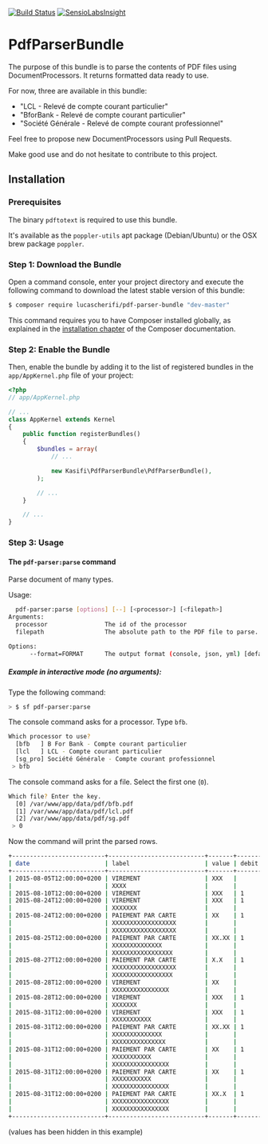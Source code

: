 [![Build Status](https://travis-ci.org/lucascherifi/PdfParserBundle.svg?branch=master)](https://travis-ci.org/lucascherifi/PdfParserBundle) [![SensioLabsInsight](https://insight.sensiolabs.com/projects/b5492302-98fd-4698-ba33-fd3251276adb/big.png)](https://insight.sensiolabs.com/projects/b5492302-98fd-4698-ba33-fd3251276adb)

PdfParserBundle
===============

The purpose of this bundle is to parse the contents of PDF files using DocumentProcessors. It returns formatted data ready to use.

For now, three are available in this bundle:
- "LCL - Relevé de compte courant particulier"
- "BforBank - Relevé de compte courant particulier"
- "Société Générale - Relevé de compte courant professionnel"

Feel free to propose new DocumentProcessors using Pull Requests.

Make good use and do not hesitate to contribute to this project.

Installation
------------

### Prerequisites

The binary `pdftotext` is required to use this bundle.

It's available as the `poppler-utils` apt package (Debian/Ubuntu) or the OSX brew package `poppler`.

### Step 1: Download the Bundle

Open a command console, enter your project directory and execute the
following command to download the latest stable version of this bundle:

```bash
$ composer require lucascherifi/pdf-parser-bundle "dev-master"
```

This command requires you to have Composer installed globally, as explained
in the [installation chapter](https://getcomposer.org/doc/00-intro.md)
of the Composer documentation.

### Step 2: Enable the Bundle

Then, enable the bundle by adding it to the list of registered bundles
in the `app/AppKernel.php` file of your project:

```php
<?php
// app/AppKernel.php

// ...
class AppKernel extends Kernel
{
    public function registerBundles()
    {
        $bundles = array(
            // ...

            new Kasifi\PdfParserBundle\PdfParserBundle(),
        );

        // ...
    }

    // ...
}
```

### Step 3: Usage

#### The `pdf-parser:parse` command

Parse document of many types.

Usage:
```sh
  pdf-parser:parse [options] [--] [<processor>] [<filepath>]
Arguments:
  processor                The id of the processor
  filepath                 The absolute path to the PDF file to parse.

Options:
      --format=FORMAT      The output format (console, json, yml) [default: "console"]
```

##### Example in interactive mode (no arguments):

Type the following command:
```sh
> $ sf pdf-parser:parse
```
The console command asks for a processor. Type `bfb`.
```sh
Which processor to use?
  [bfb   ] B For Bank - Compte courant particulier
  [lcl   ] LCL - Compte courant particulier
  [sg_pro] Société Générale - Compte courant professionnel
 > bfb
```
The console command asks for a file. Select the first one (`0`).
```sh
Which file? Enter the key.
  [0] /var/www/app/data/pdf/bfb.pdf
  [1] /var/www/app/data/pdf/lcl.pdf
  [2] /var/www/app/data/pdf/sg.pdf
 > 0
```
Now the command will print the parsed rows.
```sh
+--------------------------+---------------------------+-------+-------+
| date                     | label                     | value | debit |
+--------------------------+---------------------------+-------+-------+
| 2015-08-05T12:00:00+0200 | VIREMENT                  | XXX   |       |
|                          | XXXX                      |       |       |
| 2015-08-10T12:00:00+0200 | VIREMENT                  | XXX   | 1     |
| 2015-08-24T12:00:00+0200 | VIREMENT                  | XXX   | 1     |
|                          | XXXXXXX                   |       |       |
| 2015-08-24T12:00:00+0200 | PAIEMENT PAR CARTE        | XX    | 1     |
|                          | XXXXXXXXXXXXXXXXXX        |       |       |
|                          | XXXXXXXXXXXXXXXXXX        |       |       |
| 2015-08-25T12:00:00+0200 | PAIEMENT PAR CARTE        | XX.XX | 1     |
|                          | XXXXXXXXXXXXXX            |       |       |
|                          | XXXXXXXXXXXXXXXXX         |       |       |
| 2015-08-27T12:00:00+0200 | PAIEMENT PAR CARTE        | X.X   | 1     |
|                          | XXXXXXXXXXXXXXXXXX        |       |       |
|                          | XXXXXXXXXXXXXXXXX         |       |       |
| 2015-08-28T12:00:00+0200 | VIREMENT                  | XX    |       |
|                          | XXXXXXXXXXXXXXXX          |       |       |
| 2015-08-28T12:00:00+0200 | VIREMENT                  | XXX   | 1     |
|                          | XXXXXXX                   |       |       |
| 2015-08-31T12:00:00+0200 | VIREMENT                  | XXX   | 1     |
|                          | XXXXXXXXXXX               |       |       |
| 2015-08-31T12:00:00+0200 | PAIEMENT PAR CARTE        | XX.XX | 1     |
|                          | XXXXXXXXXXXXXX            |       |       |
|                          | XXXXXXXXXXXXXXX           |       |       |
| 2015-08-31T12:00:00+0200 | PAIEMENT PAR CARTE        | XX    | 1     |
|                          | XXXXXXXXXXX               |       |       |
|                          | XXXXXXXXXXXXXXXX          |       |       |
| 2015-08-31T12:00:00+0200 | PAIEMENT PAR CARTE        | XX    | 1     |
|                          | XXXXXXXXXXX               |       |       |
|                          | XXXXXXXXXXXXXXXX          |       |       |
| 2015-08-31T12:00:00+0200 | PAIEMENT PAR CARTE        | XX.X  | 1     |
|                          | XXXXXXXXXXXXXXXX          |       |       |
|                          | XXXXXXXXXXXXXXXX          |       |       |
+--------------------------+---------------------------+-------+-------+
```
(values has been hidden in this example)